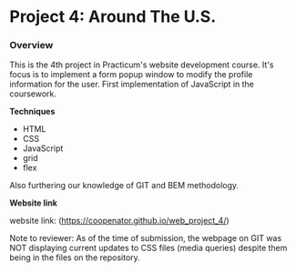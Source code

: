 # Project 4: Around The U.S.

### Overview

This is the 4th project in Practicum's website development course. It's focus is to implement a form popup window to modify the profile information for the user. First implementation of JavaScript in the coursework.

**Techniques**
* HTML
* CSS
* JavaScript
* grid
* flex

Also furthering our knowledge of GIT and BEM methodology.


**Website link**

website link: (https://coopenator.github.io/web_project_4/)

Note to reviewer: As of the time of submission, the webpage on GIT was NOT displaying current updates to CSS files (media queries) despite them being in the files on the repository.
